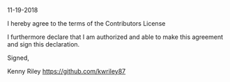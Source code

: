 11-19-2018

I hereby agree to the terms of the Contributors License

I furthermore declare that I am authorized and able to make this
agreement and sign this declaration.

Signed,

Kenny Riley
https://github.com/kwriley87
